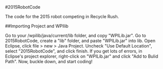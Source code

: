#2015RobotCode

The code for the 2015 robot competing in Recycle Rush.

##Importing Project and WPIlib

Go to your /wpilib/java/current/lib folder, and copy "WPILib.jar".
Go to 2015RobotCode, create a "lib" folder, and paste "WPILib.jar" into lib.
Open Eclipse, click file > new > Java Project.
Uncheck "Use Default Location", select "2015RobotCode", and click finish.
If you get lots of errors, in Eclipse's project explorer, right-click on "WPILib.jar" and click "Add to Bulid Path".
Now, buckle down, and start coding!
